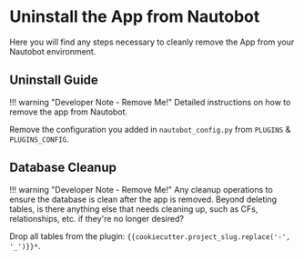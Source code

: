 # Uninstall the App from Nautobot

Here you will find any steps necessary to cleanly remove the App from your Nautobot environment.

## Uninstall Guide

!!! warning "Developer Note - Remove Me!"
    Detailed instructions on how to remove the app from Nautobot.

Remove the configuration you added in `nautobot_config.py` from `PLUGINS` & `PLUGINS_CONFIG`.

## Database Cleanup

!!! warning "Developer Note - Remove Me!"
    Any cleanup operations to ensure the database is clean after the app is removed. Beyond deleting tables, is there anything else that needs cleaning up, such as CFs, relationships, etc. if they're no longer desired?

Drop all tables from the plugin: `{{cookiecutter.project_slug.replace('-', '_')}}*`.
